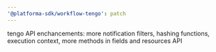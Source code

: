 ```yaml
---
'@platforma-sdk/workflow-tengo': patch
---
```


tengo API enchancements: more notification filters, hashing functions, execution context, more methods in fields and resources API
